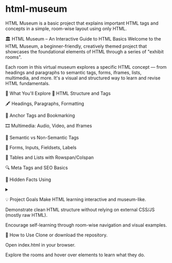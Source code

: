 # html-museum
HTML Museum is a basic project that explains important HTML tags and concepts in a simple, room-wise layout using only HTML.

🏛️ HTML Museum – An Interactive Guide to HTML Basics
Welcome to the HTML Museum, a beginner-friendly, creatively themed project that showcases the foundational elements of HTML through a series of "exhibit rooms".

Each room in this virtual museum explores a specific HTML concept — from headings and paragraphs to semantic tags, forms, iframes, lists, multimedia, and more. It's a visual and structured way to learn and revise HTML fundamentals.

🎯 What You'll Explore
🧱 HTML Structure and Tags

🖋️ Headings, Paragraphs, Formatting

🔗 Anchor Tags and Bookmarking

🎞️ Multimedia: Audio, Video, and Iframes

🧩 Semantic vs Non-Semantic Tags

📝 Forms, Inputs, Fieldsets, Labels

📜 Tables and Lists with Rowspan/Colspan

🔍 Meta Tags and SEO Basics

🧠 Hidden Facts Using <details> and <summary>

💡 Project Goals
Make HTML learning interactive and museum-like.

Demonstrate clean HTML structure without relying on external CSS/JS (mostly raw HTML).

Encourage self-learning through room-wise navigation and visual examples.

🚀 How to Use
Clone or download the repository.

Open index.html in your browser.

Explore the rooms and hover over elements to learn what they do.
